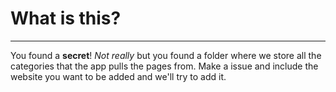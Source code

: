 # What is this?

***

You found a **secret**! *Not really* but you found a folder where we store all the categories that the app pulls the pages from. Make a issue and include the website you want to be added and we'll try to add it.
